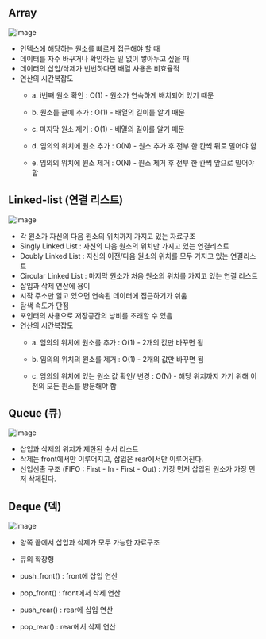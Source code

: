 ## Array

![image](https://user-images.githubusercontent.com/61968474/94548701-12432780-028c-11eb-9b17-df2c44d24f55.png)

- 인덱스에 해당하는 원소를 빠르게 접근해야 할 때
- 데이터를 자주 바꾸거나 확인하는 일 없이 쌓아두고 싶을 때
- 데이터의 삽입/삭제가 빈번하다면 배열 사용은 비효율적
- 연산의 시간복잡도
  - a. i번째 원소 확인 : O(1) - 원소가 연속하게 배치되어 있기 때문

  - b. 원소를 끝에 추가 : O(1) - 배열의 길이를 알기 때문

  - c. 마지막 원소 제거 : O(1) - 배열의 길이를 알기 때문

  - d. 임의의 위치에 원소 추가 : O(N) - 원소 추가 후 전부 한 칸씩 뒤로 밀어야 함

  - e. 임의의 위치에 원소 제거 : O(N) - 원소 제거 후 전부 한 칸씩 앞으로 밀어야 함



## Linked-list (연결 리스트)

![image](https://user-images.githubusercontent.com/61968474/94561461-ff861e00-029e-11eb-92bd-7b0bef266e20.png)

- 각 원소가 자신의 다음 원소의 위치까지 가지고 있는 자료구조
- Singly Linked List : 자신의 다음 원소의 위치만 가지고 있는 연결리스트
- Doubly Linked List : 자신의 이전/다음 원소의 위치를 모두 가지고 있는 연결리스트
- Circular Linked List : 마지막 원소가 처음 원소의 위치를 가지고 있는 연결 리스트
- 삽입과 삭제 연산에 용이
- 시작 주소만 알고 있으면 연속된 데이터에 접근하기가 쉬움
- 탐색 속도가 단점
- 포인터의 사용으로 저장공간의 낭비를 초래할 수 있음
- 연산의 시간복잡도
  - a. 임의의 위치에 원소를 추가 : O(1) - 2개의 값만 바꾸면 됨

  - b. 임의의 위치의 원소를 제거 : O(1) - 2개의 값만 바꾸면 됨

  - c. 임의의 위치에 있는 원소 값 확인/ 변경 : O(N) - 해당 위치까지 가기 위해 이전의 모든 원소를 방문해야 함



## Queue (큐)

![image](https://user-images.githubusercontent.com/61968474/94561522-19bffc00-029f-11eb-91dc-dc0007fd8b80.png)

- 삽입과 삭제의 위치가 제한된 순서 리스트
- 삭제는 front에서만 이루어지고, 삽입은 rear에서만 이루어진다.
- 선입선출 구조 (FIFO : First - In - First - Out) : 가장 먼저 삽입된 원소가 가장 먼저 삭제된다.

## Deque (덱)

![image](https://user-images.githubusercontent.com/61968474/94561565-27758180-029f-11eb-84e1-64fb9a14d550.png)

- 양쪽 끝에서 삽입과 삭제가 모두 가능한 자료구조
- 큐의 확장형

- push_front() : front에 삽입 연산
- pop_front() : front에서 삭제 연산
- push_rear() : rear에 삽입 연산
- pop_rear() : rear에서 삭제 연산
